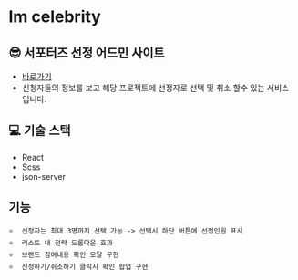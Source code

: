 # Im celebrity

## 😎  서포터즈 선정 어드민 사이트
- [바로가기](https://dev-cmkim.github.io/im-celebrity)
- 신청자들의 정보를 보고 해당 프로젝트에 선정자로 선택 및 취소 할수 있는 서비스 입니다.

## 💻  기술 스택 
 -  React
 -  Scss
 -  json-server


## 기능 
    ⭐️  선정자는 최대 3명까지 선택 가능 -> 선택시 하단 버튼에 선정인원 표시
    ⭐️  리스트 내 전략 드롭다운 효과
    ⭐️  브랜드 참여내용 확인 모달 구현
    ⭐️  선정하기/취소하기 클릭시 확인 팝업 구현
